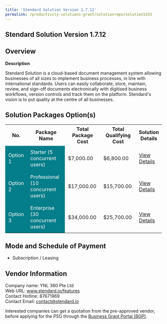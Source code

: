 ```yaml
---
title: 'Stendard Solution Version 1.7.12'
permalink: /productivity-solutions-grant/solutionrepo/solution1433
---
```


## Stendard Solution Version 1.7.12

## Overview

**Description**

Stendard Solution is a cloud-based document management system allowing businesses of all sizes to implement business processes, in line with international standards. Users can easily collaborate, store, maintain, review, and sign-off documents electronically with digitised business workflows, version controls and track them on the platform. Stendard's vision is to put quality at the centre of all businesses.

## Solution Packages Option(s)

<table>
<tr>
<th><b>No.</b></th>
<th><b>Package Name</b></th>
<th><b>Total Package Cost</b></th>
<th><b>Total Qualifying Cost</b></th>
<th><b>Solution Details</b></th>
</tr>
<tr>
<td style='padding: 10px; background-color: #037E8A; color: #FFFFFF;'>Option 1</td>
<td style='padding: 10px; background-color: #037E8A; color: #FFFFFF;'>Starter (5 concurrent users)</td>
<td style='padding: 10px;'>$7,000.00</td>
<td style='padding: 10px;'>$6,800.00</td>
<td style='padding: 10px;'><a href='/images/psg/YNL360_Desensitised_Annex_3_Part_1.pdf' target='_blank'>View Details</a></td>
</tr>
<tr>
<td style='padding: 10px; background-color: #037E8A; color: #FFFFFF;'>Option 2</td>
<td style='padding: 10px; background-color: #037E8A; color: #FFFFFF;'>Professional (10 concurrent users)</td>
<td style='padding: 10px;'>$17,000.00</td>
<td style='padding: 10px;'>$15,700.00</td>
<td style='padding: 10px;'><a href='/images/psg/YNL360_Desensitised_Annex_3_Part_2.pdf' target='_blank'>View Details</a></td>
</tr>
<tr>
<td style='padding: 10px; background-color: #037E8A; color: #FFFFFF;'>Option 3</td>
<td style='padding: 10px; background-color: #037E8A; color: #FFFFFF;'>Enterprise (30 concurrent users)</td>
<td style='padding: 10px;'>$34,000.00</td>
<td style='padding: 10px;'>$25,700.00</td>
<td style='padding: 10px;'><a href='/images/psg/YNL360_Desensitised_Annex_3_Part_3.pdf' target='_blank'>View Details</a></td>
</tr>
</table>

## Mode and Schedule of Payment

 - Subscription / Leasing

## Vendor Information

 Company name: YNL 360 Pte Ltd<br>Web URL: www.stendard.io/features <br>Contact Hotline: 87671969 <br>Contact Email: contact@stendard.io

Interested companies can get a quotation from the pre-approved vendor, before applying for the PSG through the <a href='https://www.businessgrants.gov.sg/' target='_blank' rel='noopener'>Business Grant Portal (BGP)</a>.

<script src="/jquery/resize-tables.js"></script>
